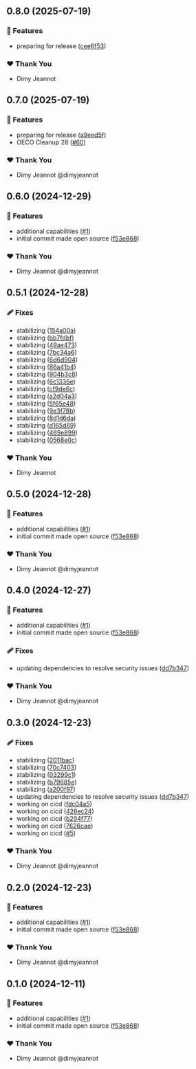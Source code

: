 ## 0.8.0 (2025-07-19)

### 🚀 Features

- preparing for release ([cee6f53](https://github.com/openecosystems/ecosystem/commit/cee6f53))

### ❤️ Thank You

- Dimy Jeannot

## 0.7.0 (2025-07-19)

### 🚀 Features

- preparing for release ([a9eed5f](https://github.com/openecosystems/ecosystem/commit/a9eed5f))
- OECO Cleanup 28 ([#60](https://github.com/openecosystems/ecosystem/pull/60))

### ❤️ Thank You

- Dimy Jeannot @dimyjeannot

## 0.6.0 (2024-12-29)

### 🚀 Features

- additional capabilities ([#1](https://github.com/openecosystems/ecosystem/pull/1))
- initial commit made open source ([f53e868](https://github.com/openecosystems/ecosystem/commit/f53e868))

### ❤️ Thank You

- Dimy Jeannot @dimyjeannot

## 0.5.1 (2024-12-28)

### 🩹 Fixes

- stabilizing ([154a00a](https://github.com/openecosystems/ecosystem/commit/154a00a))
- stabilizing ([bb7fdbf](https://github.com/openecosystems/ecosystem/commit/bb7fdbf))
- stabilizing ([49ae473](https://github.com/openecosystems/ecosystem/commit/49ae473))
- stabilizing ([7bc34a6](https://github.com/openecosystems/ecosystem/commit/7bc34a6))
- stabilizing ([6d6d904](https://github.com/openecosystems/ecosystem/commit/6d6d904))
- stabilizing ([86a41b4](https://github.com/openecosystems/ecosystem/commit/86a41b4))
- stabilizing ([904b3c8](https://github.com/openecosystems/ecosystem/commit/904b3c8))
- stabilizing ([6c1336e](https://github.com/openecosystems/ecosystem/commit/6c1336e))
- stabilizing ([cf9de6c](https://github.com/openecosystems/ecosystem/commit/cf9de6c))
- stabilizing ([a2d04a3](https://github.com/openecosystems/ecosystem/commit/a2d04a3))
- stabilizing ([5f65e48](https://github.com/openecosystems/ecosystem/commit/5f65e48))
- stabilizing ([9e3f78b](https://github.com/openecosystems/ecosystem/commit/9e3f78b))
- stabilizing ([8d1d6da](https://github.com/openecosystems/ecosystem/commit/8d1d6da))
- stabilizing ([d165d69](https://github.com/openecosystems/ecosystem/commit/d165d69))
- stabilizing ([469e899](https://github.com/openecosystems/ecosystem/commit/469e899))
- stabilizing ([0568e0c](https://github.com/openecosystems/ecosystem/commit/0568e0c))

### ❤️ Thank You

- Dimy Jeannot

## 0.5.0 (2024-12-28)

### 🚀 Features

- additional capabilities ([#1](https://github.com/openecosystems/ecosystem/pull/1))
- initial commit made open source ([f53e868](https://github.com/openecosystems/ecosystem/commit/f53e868))

### ❤️ Thank You

- Dimy Jeannot @dimyjeannot

## 0.4.0 (2024-12-27)

### 🚀 Features

- additional capabilities ([#1](https://github.com/openecosystems/ecosystem/pull/1))
- initial commit made open source ([f53e868](https://github.com/openecosystems/ecosystem/commit/f53e868))

### 🩹 Fixes

- updating dependencies to resolve security issues ([dd7b347](https://github.com/openecosystems/ecosystem/commit/dd7b347))

### ❤️ Thank You

- Dimy Jeannot @dimyjeannot

## 0.3.0 (2024-12-23)

### 🩹 Fixes

- stabilizing ([2011bac](https://github.com/openecosystems/ecosystem/commit/2011bac))
- stabilizing ([70c7403](https://github.com/openecosystems/ecosystem/commit/70c7403))
- stabilizing ([03299c1](https://github.com/openecosystems/ecosystem/commit/03299c1))
- stabilizing ([b79685e](https://github.com/openecosystems/ecosystem/commit/b79685e))
- stabilizing ([a200f97](https://github.com/openecosystems/ecosystem/commit/a200f97))
- updating dependencies to resolve security issues ([dd7b347](https://github.com/openecosystems/ecosystem/commit/dd7b347))
- working on cicd ([fdc04a5](https://github.com/openecosystems/ecosystem/commit/fdc04a5))
- working on cicd ([426ec24](https://github.com/openecosystems/ecosystem/commit/426ec24))
- working on cicd ([b204f77](https://github.com/openecosystems/ecosystem/commit/b204f77))
- working on cicd ([7626cae](https://github.com/openecosystems/ecosystem/commit/7626cae))
- working on cicd ([#5](https://github.com/openecosystems/ecosystem/pull/5))

### ❤️ Thank You

- Dimy Jeannot @dimyjeannot

## 0.2.0 (2024-12-23)

### 🚀 Features

- additional capabilities ([#1](https://github.com/openecosystems/ecosystem/pull/1))
- initial commit made open source ([f53e868](https://github.com/openecosystems/ecosystem/commit/f53e868))

### ❤️ Thank You

- Dimy Jeannot @dimyjeannot

## 0.1.0 (2024-12-11)

### 🚀 Features

- additional capabilities ([#1](https://github.com/openecosystems/ecosystem/pull/1))
- initial commit made open source ([f53e868](https://github.com/openecosystems/ecosystem/commit/f53e868))

### ❤️ Thank You

- Dimy Jeannot @dimyjeannot